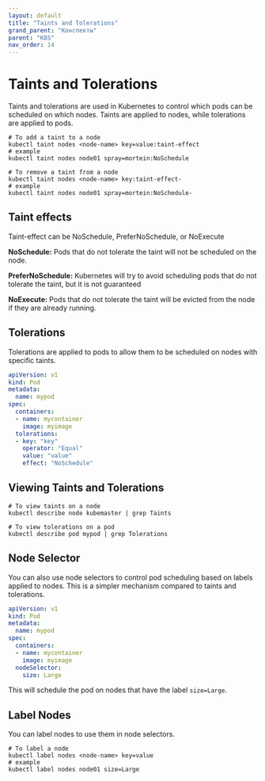 ```yaml
---
layout: default
title: "Taints and Tolerations"
grand_parent: "Конспекты"
parent: "K8S"
nav_order: 14
---
```


# Taints and Tolerations

Taints and tolerations are used in Kubernetes to control which pods can be scheduled on which nodes. Taints are applied to nodes, while tolerations are applied to pods.

```shell
# To add a taint to a node
kubectl taint nodes <node-name> key=value:taint-effect
# example
kubectl taint nodes node01 spray=mortein:NoSchedule

# To remove a taint from a node
kubectl taint nodes <node-name> key:taint-effect-
# example
kubectl taint nodes node01 spray=mortein:NoSchedule-
```

## Taint effects
Taint-effect can be NoSchedule, PreferNoSchedule, or NoExecute

**NoSchedule:** Pods that do not tolerate the taint will not be scheduled on the node.

**PreferNoSchedule:** Kubernetes will try to avoid scheduling pods that do not tolerate the taint, but it is not guaranteed

**NoExecute:** Pods that do not tolerate the taint will be evicted from the node if they are already running.



## Tolerations
Tolerations are applied to pods to allow them to be scheduled on nodes with specific taints.

```yaml
apiVersion: v1
kind: Pod
metadata:
  name: mypod
spec:
  containers:
  - name: mycontainer
    image: myimage
  tolerations:
  - key: "key"
    operator: "Equal"
    value: "value"
    effect: "NoSchedule"
```

## Viewing Taints and Tolerations
```shell
# To view taints on a node
kubectl describe node kubemaster | grep Taints

# To view tolerations on a pod
kubectl describe pod mypod | grep Tolerations
```

## Node Selector
You can also use node selectors to control pod scheduling based on labels applied to nodes. This is a simpler mechanism compared to taints and tolerations. 

```yaml
apiVersion: v1
kind: Pod
metadata:
  name: mypod
spec:
  containers:
  - name: mycontainer
    image: myimage
  nodeSelector:
    size: Large
```
This will schedule the pod on nodes that have the label `size=Large`.

## Label Nodes
You can label nodes to use them in node selectors.

```shell
# To label a node
kubectl label nodes <node-name> key=value
# example
kubectl label nodes node01 size=Large
```
